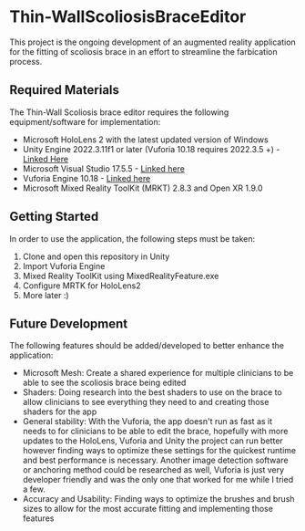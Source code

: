 # Thin-WallScoliosisBraceEditor

This project is the ongoing development of an augmented reality application for the fitting of scoliosis brace in an effort to streamline the farbication process. 

## Required Materials

The Thin-Wall Scoliosis brace editor requires the following equipment/software for implementation: 
- Microsoft HoloLens 2 with the latest updated version of Windows
- Unity Engine 2022.3.11f1 or later (Vuforia 10.18 requires 2022.3.5 +) - [Linked Here](https://unity.com/releases/editor/whats-new/2022.3.11)
- Microsoft Visual Studio 17.5.5 - [Linked here](https://visualstudio.microsoft.com/downloads/)
- Vuforia Engine 10.18 - [Linked here](https://developer.vuforia.com/downloads/sdk)
- Microsoft Mixed Reality ToolKit (MRKT) 2.8.3 and Open XR 1.9.0

## Getting Started 

In order to use the application, the following steps must be taken: 

1. Clone and open this repository in Unity
2. Import Vuforia Engine
3. Mixed Reality ToolKit using MixedRealityFeature.exe
4. Configure MRTK for HoloLens2
5. More later :)
   
## Future Development

The following features should be added/developed to better enhance the application:
- Microsoft Mesh: Create a shared experience for multiple clinicians to be able to see the scoliosis brace being edited
- Shaders: Doing research into the best shaders to use on the brace to allow clinicians to see everything they need to and creating those shaders for the app
- General stability: With the Vuforia, the app doesn't run as fast as it needs to for clinicians to be able to edit the brace, hopefully with more updates to the HoloLens, Vuforia and Unity the project can run better however finding ways to optimize these settings for the quickest runtime and best performance is necessary. Another image detection software or anchoring method could be researched as well, Vuforia is just very developer friendly and was the only one that worked for me while I tried a few. 
- Accuracy and Usability: Finding ways to optimize the brushes and brush sizes to allow for the most accurate fitting and implementing those features

